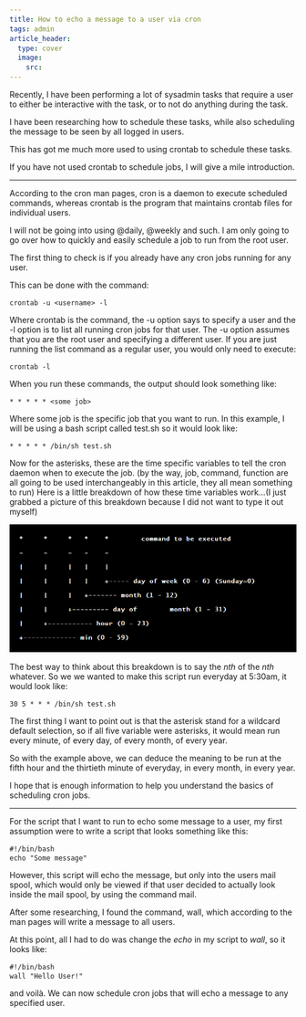 ```yaml
---
title: How to echo a message to a user via cron 
tags: admin
article_header:
  type: cover
  image:
    src: 
---
```

Recently, I have been performing a lot of sysadmin tasks that require a user to
either be interactive with the task, or to not do anything during the task. 

I have been researching how to schedule these tasks, while also scheduling the
message to be seen by all logged in users. 

This has got me much more used to using crontab to schedule these tasks. 

If you have not used crontab to schedule jobs, I will give a mile introduction. 

---

According to the cron man pages, cron is a daemon to execute scheduled
commands, whereas crontab is the program that maintains crontab files for individual
users. 

I will not be going into using @daily, @weekly and such. I am only going to go
over how to quickly and easily schedule a job to run from the root user. 

The first thing to check is if you already have any cron jobs running for any
user. 

This can be done with the command:

```
crontab -u <username> -l
```
Where crontab is the command, the -u option says to specify a user and the -l
option is to list all running cron jobs for that user. The -u option assumes
that you are the root user and specifying a different user. If you are just
running the list command as a regular user, you would only need to execute:

``` 
crontab -l
```
When you run these commands, the output should look something like:

```
* * * * * <some job>
```

Where some job is the specific job that you want to run. In this example,
I will be using a bash script called test.sh so it would look like:

```
* * * * * /bin/sh test.sh
```

Now for the asterisks, these are the time specific variables to tell the cron
daemon when to execute the job. (by the way, job, command, function are all
going to be used interchangeably in this article, they all mean something to run)
Here is a little breakdown of how these time variables work...(I just grabbed
a picture of this breakdown because I did not want to type it out myself) 

![cron job layout](/assets/crontab-layout.png)

The best way to think about this breakdown is to say the *nth* of the *nth*
whatever. So we we wanted to make this script run everyday at 5:30am, it would
look like:

```
30 5 * * * /bin/sh test.sh
```

The first thing I want to point out is that the asterisk stand for a wildcard
default selection, so if all five variable were asterisks, it would mean run
every minute, of every day, of every month, of every year. 

So with the example above, we can deduce the meaning to be run at the fifth
hour and the thirtieth minute of everyday, in every month, in every year.

I hope that is enough information to help you understand the basics of
scheduling cron jobs. 

--- 

For the script that I want to run to echo some message to a user, my first
assumption were to write a script that looks something like this:

```
#!/bin/bash
echo "Some message"
``` 
However, this script will echo the message, but only into the users mail spool,
which would only be viewed if that user decided to actually look inside the
mail spool, by using the command mail. 

After some researching, I found the command, wall, which according to the man
pages will write a message to all users. 

At this point, all I had to do was change the *echo* in my script to *wall*, so
it looks like:

```
#!/bin/bash
wall "Hello User!"
```

and voilà. We can now schedule cron jobs that will echo a message to any
specified user. 


<!--more-->
